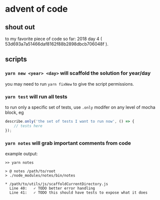 # advent of code

<!--
jump links
- shout outs
- helpingful commands
    - running tests
    - scaffolding new day
    - grabbing notes from code
-->

## shout out

to my favorite piece of code so far: 2018 day 4 ( 53d693a7a51466daf8162f88b2898dbcb706048f ).

## scripts

### `yarn new <year> <day>` will scaffold the solution for year/day

you may need to run `yarn fixNew` to give the script permissions.

### `yarn test` will run all tests

to run only a specific set of tests, use `.only` modifer on any level of mocha block, eg
```js
describe.only('the set of tests I want to run now', () => {
    // tests here
});
```

### `yarn notes` will grab important comments from code

example output:

```
>> yarn notes

> @ notes /path/to/root
> ./node_modules/notes/bin/notes

* /path/to/utils/js/scaffoldCurrentDirectory.js
  Line 40:   ✓ TODO better error handling
  Line 41:   ✓ TODO this should have tests to expose what it does
```